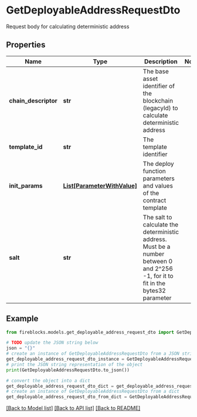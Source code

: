 # GetDeployableAddressRequestDto

Request body for calculating deterministic address

## Properties

Name | Type | Description | Notes
------------ | ------------- | ------------- | -------------
**chain_descriptor** | **str** | The base asset identifier of the blockchain (legacyId) to calculate deterministic address | 
**template_id** | **str** | The template identifier | 
**init_params** | [**List[ParameterWithValue]**](ParameterWithValue.md) | The deploy function parameters and values of the contract template | 
**salt** | **str** | The salt to calculate the deterministic address. Must be a number between 0 and 2^256 -1, for it to fit in the bytes32 parameter | 

## Example

```python
from fireblocks.models.get_deployable_address_request_dto import GetDeployableAddressRequestDto

# TODO update the JSON string below
json = "{}"
# create an instance of GetDeployableAddressRequestDto from a JSON string
get_deployable_address_request_dto_instance = GetDeployableAddressRequestDto.from_json(json)
# print the JSON string representation of the object
print(GetDeployableAddressRequestDto.to_json())

# convert the object into a dict
get_deployable_address_request_dto_dict = get_deployable_address_request_dto_instance.to_dict()
# create an instance of GetDeployableAddressRequestDto from a dict
get_deployable_address_request_dto_from_dict = GetDeployableAddressRequestDto.from_dict(get_deployable_address_request_dto_dict)
```
[[Back to Model list]](../README.md#documentation-for-models) [[Back to API list]](../README.md#documentation-for-api-endpoints) [[Back to README]](../README.md)


